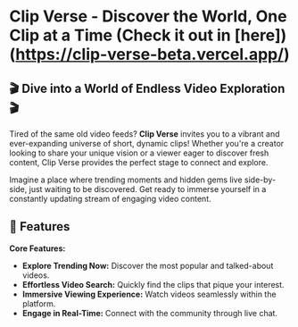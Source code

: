 # Clip Verse - Discover the World, One Clip at a Time (Check it out in [here])(https://clip-verse-beta.vercel.app/)

## 🎬 Dive into a World of Endless Video Exploration 🎬

Tired of the same old video feeds? **Clip Verse** invites you to a vibrant and ever-expanding universe of short, dynamic clips\! Whether you're a creator looking to share your unique vision or a viewer eager to discover fresh content, Clip Verse provides the perfect stage to connect and explore.

Imagine a place where trending moments and hidden gems live side-by-side, just waiting to be discovered. Get ready to immerse yourself in a constantly updating stream of engaging video content.

## 🚀 Features

**Core Features:**

-   **Explore Trending Now:** Discover the most popular and talked-about videos.
-   **Effortless Video Search:** Quickly find the clips that pique your interest.
-   **Immersive Viewing Experience:** Watch videos seamlessly within the platform.
-   **Engage in Real-Time:** Connect with the community through live chat.
